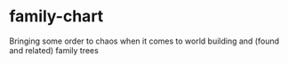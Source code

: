# family-chart
Bringing some order to chaos when it comes to world building and (found and related) family trees
